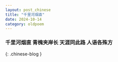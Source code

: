 ```yaml
---
layout: post_chinese
title: "千里河烟直"
date: 2024-10-14
category: oldpoem
---
```


### 千里河烟直 青槐夹岸长 天涯同此路 人语各殊方
{: .chinese-blog }
